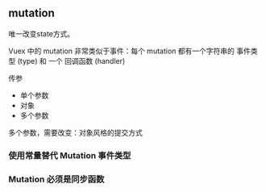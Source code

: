 ## mutation

唯一改变state方式。

Vuex 中的 mutation 非常类似于事件：每个 mutation 都有一个字符串的 事件类型 (type) 和 一个 回调函数 (handler)

传参
* 单个参数
* 对象
* 多个参数

多个参数，需要改变：对象风格的提交方式

### 使用常量替代 Mutation 事件类型

### Mutation 必须是同步函数